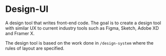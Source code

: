 # Design-UI

A design tool that writes front-end code. The goal is to create a design tool with similar UX to current industry tools such as Figma, Sketch, Adobe XD and Framer X.

The design tool is based on the work done in `/design-system` where the rules of layout are specified.
